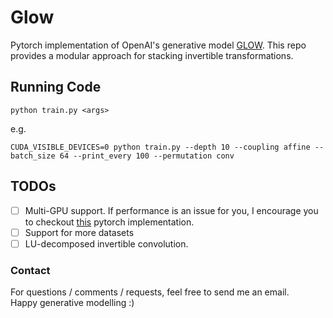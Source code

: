 # Glow
Pytorch implementation of OpenAI's generative model [GLOW](https://github.com/openai/glow). This repo provides a modular approach for stacking invertible transformations. 

## Running Code
```
python train.py <args>
```
e.g.
```
CUDA_VISIBLE_DEVICES=0 python train.py --depth 10 --coupling affine --batch_size 64 --print_every 100 --permutation conv
```
## TODOs
- [ ] Multi-GPU support. If performance is an issue for you, I encourage you to checkout [this](https://github.com/chaiyujin/glow-pytorch) pytorch implementation. 
- [ ] Support for more datasets
- [ ] LU-decomposed invertible convolution. 

### Contact
For questions / comments / requests, feel free to send me an email.\
Happy generative modelling :)
